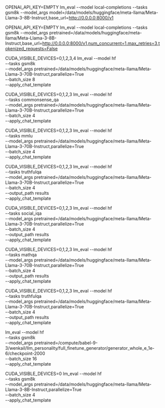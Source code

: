 <!-- lm_eval --model local-completions --tasks gsm8k --model_args model=meta-llama/Meta-Llama-3-8B-Instruct,tokenizer_backend=huggingface,base_url=http://0.0.0.0:8000/v1,num_concurrent=1,max_retries=3,tokenized_requests=False -->
<!-- --model_args model=meta-llama/Meta-Llama-3-8B-Instruct -->
OPENAI_API_KEY=EMPTY lm_eval --model local-completions --tasks gsm8k --model_args model=/data/models/huggingface/meta-llama/Meta-Llama-3-8B-Instruct,base_url=http://0.0.0.0:8000/v1

OPENAI_API_KEY=EMPTY lm_eval --model local-completions --tasks gsm8k --model_args pretrained=/data/models/huggingface/meta-llama/Meta-Llama-3-8B-Instruct,base_url=http://0.0.0.0:8000/v1,num_concurrent=1,max_retries=3,tokenized_requests=False

<!-- GSM8K -->
CUDA_VISIBLE_DEVICES=0,1,2,3,4 lm_eval --model hf \
    --tasks gsm8k \
    --model_args pretrained=/data/models/huggingface/meta-llama/Meta-Llama-3-70B-Instruct,parallelize=True \
    --batch_size 8 \
    --apply_chat_template

<!-- Commonsense QA -->

CUDA_VISIBLE_DEVICES=0,1,2,3 lm_eval --model hf \
    --tasks commonsense_qa \
    --model_args pretrained=/data/models/huggingface/meta-llama/Meta-Llama-3-70B-Instruct,parallelize=True \
    --batch_size 4 \
    --apply_chat_template

<!-- MMLU -->
CUDA_VISIBLE_DEVICES=0,1,2,3 lm_eval --model hf \
    --tasks mmlu \
    --model_args pretrained=/data/models/huggingface/meta-llama/Meta-Llama-3-70B-Instruct,parallelize=True \
    --batch_size 4 \
    --apply_chat_template

<!-- Truthful QA -->
CUDA_VISIBLE_DEVICES=0,1,2,3 lm_eval --model hf \
    --tasks truthfulqa \
    --model_args pretrained=/data/models/huggingface/meta-llama/Meta-Llama-3-70B-Instruct,parallelize=True \
    --batch_size 4 \
    --output_path results \
    --apply_chat_template

<!-- SocialIQA -->
CUDA_VISIBLE_DEVICES=0,1,2,3 lm_eval --model hf \
    --tasks social_iqa \
    --model_args pretrained=/data/models/huggingface/meta-llama/Meta-Llama-3-70B-Instruct,parallelize=True \
    --batch_size 4 \
    --output_path results \
    --apply_chat_template

<!-- MathQA -->
CUDA_VISIBLE_DEVICES=0,1,2,3 lm_eval --model hf \
    --tasks mathqa \
    --model_args pretrained=/data/models/huggingface/meta-llama/Meta-Llama-3-70B-Instruct,parallelize=True \
    --batch_size 4 \
    --output_path results \
    --apply_chat_template

<!-- GPQA -->
CUDA_VISIBLE_DEVICES=0,1,2,3 lm_eval --model hf \
    --tasks truthfulqa \
    --model_args pretrained=/data/models/huggingface/meta-llama/Meta-Llama-3-70B-Instruct,parallelize=True \
    --batch_size 4 \
    --output_path results \
    --apply_chat_template

lm_eval --model hf \
    --tasks gsm8k \
    --model_args pretrained=/compute/babel-9-3/wenkail/llm_personality/full_finetune_generator/generator_whole_e_1e-6/checkpoint-2000 \
    --batch_size 16 \
    --apply_chat_template




<!-- For Debugging -->
CUDA_VISIBLE_DEVICES=0 lm_eval --model hf \
    --tasks gsm8k \
    --model_args pretrained=/data/models/huggingface/meta-llama/Meta-Llama-3-8B-Instruct,parallelize=True \
    --batch_size 4 \
    --apply_chat_template